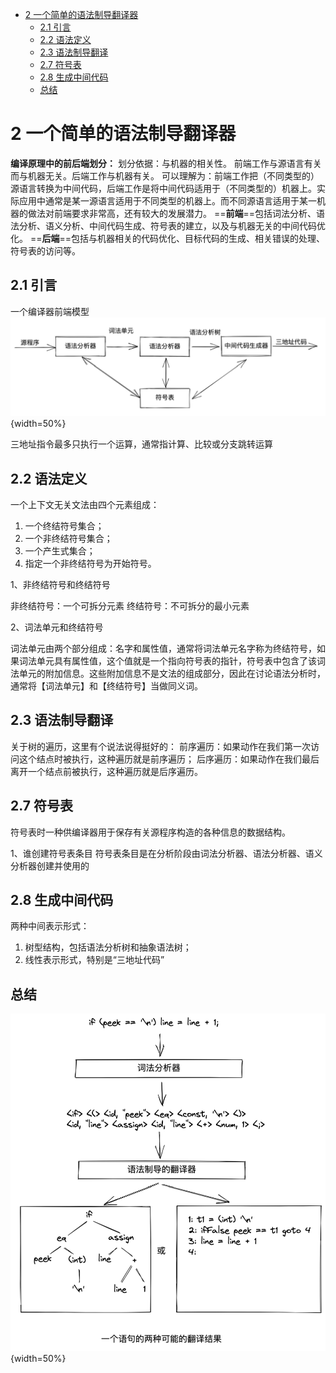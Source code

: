 <!-- START doctoc generated TOC please keep comment here to allow auto update -->
<!-- DON'T EDIT THIS SECTION, INSTEAD RE-RUN doctoc TO UPDATE -->

- [2 一个简单的语法制导翻译器](#2-%E4%B8%80%E4%B8%AA%E7%AE%80%E5%8D%95%E7%9A%84%E8%AF%AD%E6%B3%95%E5%88%B6%E5%AF%BC%E7%BF%BB%E8%AF%91%E5%99%A8)
  - [2.1 引言](#21-%E5%BC%95%E8%A8%80)
  - [2.2 语法定义](#22-%E8%AF%AD%E6%B3%95%E5%AE%9A%E4%B9%89)
  - [2.3 语法制导翻译](#23-%E8%AF%AD%E6%B3%95%E5%88%B6%E5%AF%BC%E7%BF%BB%E8%AF%91)
  - [2.7 符号表](#27-%E7%AC%A6%E5%8F%B7%E8%A1%A8)
  - [2.8 生成中间代码](#28-%E7%94%9F%E6%88%90%E4%B8%AD%E9%97%B4%E4%BB%A3%E7%A0%81)
  - [总结](#%E6%80%BB%E7%BB%93)

<!-- END doctoc generated TOC please keep comment here to allow auto update -->

# 2 一个简单的语法制导翻译器

**编译原理中的前后端划分：**
划分依据：与机器的相关性。
前端工作与源语言有关而与机器无关。后端工作与机器有关。
可以理解为：前端工作把（不同类型的）源语言转换为中间代码，后端工作是将中间代码适用于（不同类型的）机器上。实际应用中通常是某一源语言适用于不同类型的机器上。而不同源语言适用于某一机器的做法对前端要求非常高，还有较大的发展潜力。
==**前端**==包括词法分析、语法分析、语义分析、中间代码生成、符号表的建立，以及与机器无关的中间代码优化。
==**后端**==包括与机器相关的代码优化、目标代码的生成、相关错误的处理、符号表的访问等。

## 2.1 引言

一个编译器前端模型
![一个编译器前端模型](./images/image-20221218204409499.png){width=50%}

三地址指令最多只执行一个运算，通常指计算、比较或分支跳转运算

## 2.2 语法定义

一个上下文无关文法由四个元素组成：
1. 一个终结符号集合；
2. 一个非终结符号集合；
3. 一个产生式集合；
4. 指定一个非终结符号为开始符号。

1、非终结符号和终结符号

非终结符号：一个可拆分元素
终结符号：不可拆分的最小元素

2、词法单元和终结符号

词法单元由两个部分组成：名字和属性值，通常将词法单元名字称为终结符号，如果词法单元具有属性值，这个值就是一个指向符号表的指针，符号表中包含了该词法单元的附加信息。这些附加信息不是文法的组成部分，因此在讨论语法分析时，通常将【词法单元】和【终结符号】当做同义词。

## 2.3 语法制导翻译
关于树的遍历，这里有个说法说得挺好的：
前序遍历：如果动作在我们第一次访问这个结点时被执行，这种遍历就是前序遍历；
后序遍历：如果动作在我们最后离开一个结点前被执行，这种遍历就是后序遍历。

## 2.7 符号表
符号表时一种供编译器用于保存有关源程序构造的各种信息的数据结构。

1、谁创建符号表条目
符号表条目是在分析阶段由词法分析器、语法分析器、语义分析器创建并使用的

## 2.8 生成中间代码
两种中间表示形式：
1. 树型结构，包括语法分析树和抽象语法树；
2. 线性表示形式，特别是“三地址代码”

## 总结

![语法制导翻译器的两种输出结果](./images/image-20221218204442068.png){width=50%}

